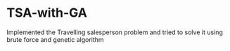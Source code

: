 # TSA-with-GA
Implemented the Travelling salesperson problem and tried to solve it using brute force and genetic algorithm
